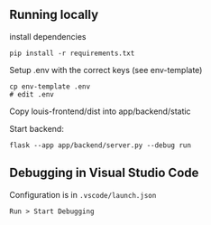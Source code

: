 ## Running locally

install dependencies

```
pip install -r requirements.txt
```

Setup .env with the correct keys (see env-template)

```
cp env-template .env
# edit .env
```

Copy louis-frontend/dist into app/backend/static

Start backend:

```
flask --app app/backend/server.py --debug run
```

## Debugging in Visual Studio Code

Configuration is in ```.vscode/launch.json```

```
Run > Start Debugging
```